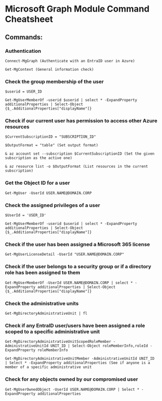 # Microsoft Graph Module Command Cheatsheet

## Commands:

### Authentication

    Connect-MgGraph (Authenticate with an EntraID user in Azure)

    Get-MgContext (General information check)

### Check the group membership of the user

    $userid = USER_ID

    Get-MgUserMemberOf -userid $userid | select * -ExpandProperty additionalProperties | Select-Object {$_.AdditionalProperties["displayName"]}

### Check if our current user has permission to access other Azure resources

    $CurrentSubscriptionID = "SUBSCRIPTION_ID"

    $OutputFormat = "table" (Set output format)

    & az account set --subscription $CurrentSubscriptionID (Set the given subscription as the active one)

    & az resource list -o $OutputFormat (List resources in the current subscription)

### Get the Object ID for a user

    Get-MgUser -UserId USER.NAME@DOMAIN.CORP

### Check the assigned privileges of a user 

    $UserId = 'USER_ID'

    Get-MgUserMemberOf -userid $userid | select * -ExpandProperty additionalProperties | Select-Object {$_.AdditionalProperties["displayName"]}

### Check if the user has been assigned a Microsoft 365 license

    Get-MgUserLicenseDetail -UserId "USER.NAME@DOMAIN.CORP"

### Check if the user belongs to a security group or if a directory role has been assigned to them

    Get-MgUserMemberOf -UserId USER.NAME@DOMAIN.CORP | select * -ExpandProperty additionalProperties | Select-Object {$_.AdditionalProperties["displayName"]}

### Check the administrative units

    Get-MgDirectoryAdministrativeUnit | fl

### Check if any EntraID user/users have been assigned a role scoped to a specific administrative unit

    Get-MgDirectoryAdministrativeUnitScopedRoleMember -AdministrativeUnitId UNIT_ID | Select-Object roleMemberInfo,roleId -ExpandProperty roleMemberInfo

    Get-MgDirectoryAdministrativeUnitMember -AdministrativeUnitId UNIT_ID | Select * -ExpandProperty additionalProperties (See if anyone is a member of a specific administrative unit

### Check for any objects owned by our compromised user

    Get-MgUserOwnedObject -UserId USER.NAME@DOMAIN.CORP | Select * -ExpandProperty additionalProperties
